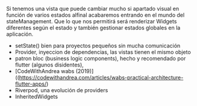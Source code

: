 Si tenemos una vista que puede cambiar mucho si apartado visual en función de varios estados alfinal acabaremos entrando en el mundo del stateManagement. Que lo que nos permitirá será renderizar Widgets diferentes según el estado y también gestionar estados globales en la aplicación.

- setState() bien para proyectos pequeños sin mucha comunicación
- Provider, inyeccion de dependencias, las vistas tienen el mismo objeto
- patron bloc (business logic components), hecho y recomendado por flutter (algunos disidentes),
- [CodeWithAndrea wabs (2019)]((https://codewithandrea.com/articles/wabs-practical-architecture-flutter-apps/)
- Riverpod, una evolución de providers
- InheritedWidgets

